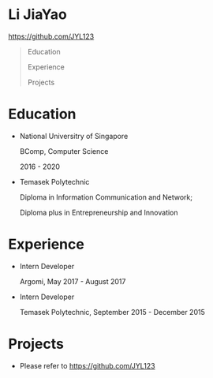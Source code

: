 # Li JiaYao
https://github.com/JYL123

  >Education
  >
  >Experience
  >
  >Projects

# Education

  - National Universitry of Singapore
    
    BComp, Computer Science
    
    2016 - 2020

  - Temasek Polytechnic
    
    Diploma in Information Communication and Network;
    
    Diploma plus in Entrepreneurship and Innovation

# Experience

  - Intern Developer
    
    Argomi, May 2017 - August 2017

  - Intern Developer
    
    Temasek Polytechnic, September 2015 - December 2015

# Projects

  - Please refer to https://github.com/JYL123

